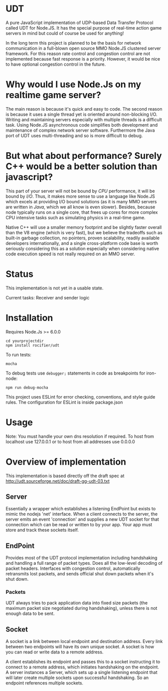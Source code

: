 # UDT

A pure JavaScript implementation of UDP-based Data Transfer Protocol called UDT for Node.JS.
It has the special purpose of real-time action game servers in mind but could of course be used for anything!

In the long term this project is planned to be the basis for network communication in a full-blown open source MMO Node.JS clustered server framework. For this reason rate control and congestion control are not implemented because fast response is a priority. However, it would be nice to have optional congestion control in the future.

# Why would I use Node.Js on my realtime game server?

The main reason is because it's quick and easy to code. The second reason is because it uses a single thread yet is oriented around non-blocking I/O. Writing and maintaining servers especially with multiple threads is a difficult task. Using Node.JS asynchronous code simplifies both development and maintenance of complex network server software. Furthermore the Java port of UDT uses multi-threading and so is more difficult to debug.

# But what about performance? Surely C++ would be a better solution than javascript?

This part of your server will not be bound by *CPU* performance, it will be bound by *I/O*. Thus, it makes more sense to use a language like Node.JS which excels at providing I/O bound solutions (as it is many MMO servers are written in *Java*, which we all know is even slower). Besides, because node typically runs on a single core, that frees up cores for more complex CPU intensive tasks such as simulating physics in a real-time game.

Native C++ will use a smaller memory footprint and be slightly faster overall than the V8 engine (which is very fast), but we believe the tradeoffs such as built-in garbage collection, no pointers, proven scalability, readily available developers internationally, and a single cross-platform code base is worth seriously considering this as a solution especially when considering native code execution speed is not really required on an MMO server.

# Status

This implementation is not yet in a usable state.

Current tasks: Receiver and sender logic

# Installation

Requires Node.Js >= 6.0.0

    cd yourprojectdir
    npm install rocifier/udt

To run tests:
    
    mocha

To debug tests use `debugger;` statements in code as breakpoints for iron-node:

    npm run debug-mocha
    
This project uses ESLint for error checking, conventions, and style guide rules. The configuration for ESLint is inside package.json

# Usage

Note: You must handle your own dns resolution if required. To host from localhost use 127.0.0.1 or to host from all addresses use 0.0.0.0

# Overview of implementation

This implementation is based directly off the draft spec at http://udt.sourceforge.net/doc/draft-gg-udt-03.txt

## Server

Essentially a wrapper which establishes a listening EndPoint but exists to mimic the nodejs 'net' interface.
When a client connects to the server, the server emits an event 'connection' and supplies a new UDT socket
for that connection which can be read or written to by your app. Your app must store and track these sockets itself.

## EndPoint

Provides most of the UDT protocol implementation including handshaking and handling a full range of packet types.
Does all the low-level decoding of packet headers. Interfaces with congestion control, automatically retransmits lost
packets, and sends official shut down packets when it's shut down.

### Packets

UDT always tries to pack application data into fixed size packets (the maximum packet size negotiated during handshaking), unless there is not enough data to be sent.

## Socket

A socket is a link between local endpoint and destination address. Every link between two endpoints will have its own unique socket. A socket is how you can read or write data to a remote address.

A client establishes its endpoint and passes this to a socket instructing it to connect to a remote address, which initiates handshaking on the endpoint.
A server instances a Server, which sets up a single listening endpoint that will later create multiple sockets upon successful handshaking. So an endpoint references multiple sockets.
